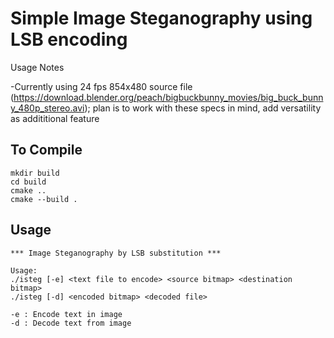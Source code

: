 # Simple Image Steganography using LSB encoding

Usage Notes 

  -Currently using 24 fps 854x480 source file (https://download.blender.org/peach/bigbuckbunny_movies/big_buck_bunny_480p_stereo.avi);
  plan is to work with these specs in mind, add versatility as addititional feature 

## To Compile

~~~~
mkdir build
cd build
cmake ..
cmake --build .
~~~~

## Usage

~~~~
*** Image Steganography by LSB substitution ***

Usage:  
./isteg [-e] <text file to encode> <source bitmap> <destination bitmap>
./isteg [-d] <encoded bitmap> <decoded file>

-e : Encode text in image
-d : Decode text from image
~~~~
